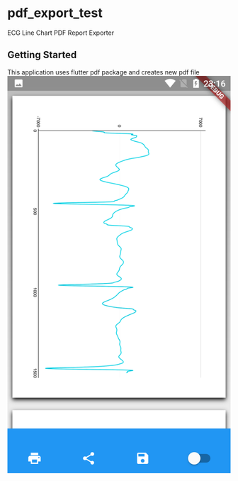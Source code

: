 # pdf_export_test

ECG Line Chart PDF Report Exporter
 
## Getting Started

This application uses flutter pdf package and creates new pdf file
![image](ss.png)
